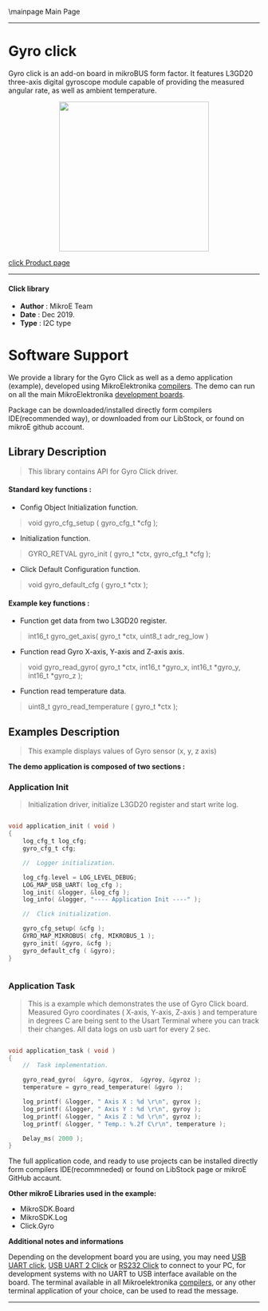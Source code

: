 \mainpage Main Page
 
 

---
# Gyro click

Gyro click is an add-on board in mikroBUS form factor. It features L3GD20 three-axis digital gyroscope module capable of providing the measured angular rate, as well as ambient temperature.

<p align="center">
  <img src="https://download.mikroe.com/images/click_for_ide/gyro_click.png" height=300px>
</p>

[click Product page](https://www.mikroe.com/gyro-click)

---


#### Click library 

- **Author**        : MikroE Team
- **Date**          : Dec 2019.
- **Type**          : I2C type


# Software Support

We provide a library for the Gyro Click 
as well as a demo application (example), developed using MikroElektronika 
[compilers](https://shop.mikroe.com/compilers). 
The demo can run on all the main MikroElektronika [development boards](https://shop.mikroe.com/development-boards).

Package can be downloaded/installed directly form compilers IDE(recommended way), or downloaded from our LibStock, or found on mikroE github account. 

## Library Description

> This library contains API for Gyro Click driver.

#### Standard key functions :

- Config Object Initialization function.
> void gyro_cfg_setup ( gyro_cfg_t *cfg ); 
 
- Initialization function.
> GYRO_RETVAL gyro_init ( gyro_t *ctx, gyro_cfg_t *cfg );

- Click Default Configuration function.
> void gyro_default_cfg ( gyro_t *ctx );


#### Example key functions :

- Function get data from two L3GD20 register.
> int16_t gyro_get_axis( gyro_t *ctx, uint8_t adr_reg_low )
 
- Function read Gyro X-axis, Y-axis and Z-axis axis.
> void gyro_read_gyro( gyro_t *ctx, int16_t *gyro_x, int16_t *gyro_y, int16_t *gyro_z );

- Function read temperature data.
> uint8_t gyro_read_temperature ( gyro_t *ctx );

## Examples Description

> This example displays values of Gyro sensor (x, y, z axis)

**The demo application is composed of two sections :**

### Application Init 

> Initialization driver, initialize L3GD20 register and start write log.

```c

void application_init ( void )
{
    log_cfg_t log_cfg;
    gyro_cfg_t cfg;

    //  Logger initialization.

    log_cfg.level = LOG_LEVEL_DEBUG;
    LOG_MAP_USB_UART( log_cfg );
    log_init( &logger, &log_cfg );
    log_info( &logger, "---- Application Init ----" );

    //  Click initialization.

    gyro_cfg_setup( &cfg );
    GYRO_MAP_MIKROBUS( cfg, MIKROBUS_1 );
    gyro_init( &gyro, &cfg );
    gyro_default_cfg ( &gyro);
}
  
```

### Application Task

> This is a example which demonstrates the use of Gyro Click board.
> Measured Gyro coordinates ( X-axis, Y-axis, Z-axis ) and temperature in degrees C are being sent
> to the Usart Terminal where you can track their changes.
> All data logs on usb uart for every 2 sec. 

```c

void application_task ( void )
{
    //  Task implementation.

    gyro_read_gyro(  &gyro, &gyrox,  &gyroy, &gyroz );
    temperature = gyro_read_temperature( &gyro );

    log_printf( &logger, " Axis X : %d \r\n", gyrox );
    log_printf( &logger, " Axis Y : %d \r\n", gyroy );
    log_printf( &logger, " Axis Z : %d \r\n", gyroz );
    log_printf( &logger, " Temp.: %.2f C\r\n", temperature );

    Delay_ms( 2000 );
}


```


The full application code, and ready to use projects can be  installed directly form compilers IDE(recommneded) or found on LibStock page or mikroE GitHub accaunt.

**Other mikroE Libraries used in the example:** 

- MikroSDK.Board
- MikroSDK.Log
- Click.Gyro

**Additional notes and informations**

Depending on the development board you are using, you may need 
[USB UART click](https://shop.mikroe.com/usb-uart-click), 
[USB UART 2 Click](https://shop.mikroe.com/usb-uart-2-click) or 
[RS232 Click](https://shop.mikroe.com/rs232-click) to connect to your PC, for 
development systems with no UART to USB interface available on the board. The 
terminal available in all Mikroelektronika 
[compilers](https://shop.mikroe.com/compilers), or any other terminal application 
of your choice, can be used to read the message.



---
